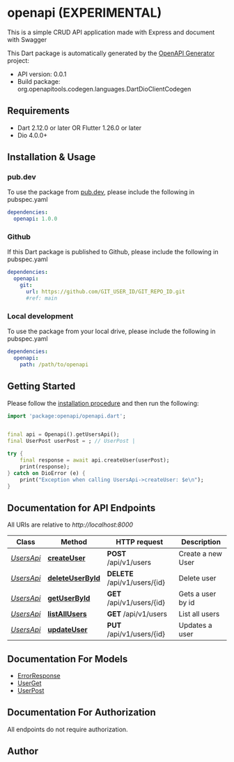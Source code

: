 # openapi (EXPERIMENTAL)
This is a simple CRUD API application made with Express and document with Swagger

This Dart package is automatically generated by the [OpenAPI Generator](https://openapi-generator.tech) project:

- API version: 0.0.1
- Build package: org.openapitools.codegen.languages.DartDioClientCodegen

## Requirements

* Dart 2.12.0 or later OR Flutter 1.26.0 or later
* Dio 4.0.0+

## Installation & Usage

### pub.dev
To use the package from [pub.dev](https://pub.dev), please include the following in pubspec.yaml
```yaml
dependencies:
  openapi: 1.0.0
```

### Github
If this Dart package is published to Github, please include the following in pubspec.yaml
```yaml
dependencies:
  openapi:
    git:
      url: https://github.com/GIT_USER_ID/GIT_REPO_ID.git
      #ref: main
```

### Local development
To use the package from your local drive, please include the following in pubspec.yaml
```yaml
dependencies:
  openapi:
    path: /path/to/openapi
```

## Getting Started

Please follow the [installation procedure](#installation--usage) and then run the following:

```dart
import 'package:openapi/openapi.dart';


final api = Openapi().getUsersApi();
final UserPost userPost = ; // UserPost | 

try {
    final response = await api.createUser(userPost);
    print(response);
} catch on DioError (e) {
    print("Exception when calling UsersApi->createUser: $e\n");
}

```

## Documentation for API Endpoints

All URIs are relative to *http://localhost:8000*

Class | Method | HTTP request | Description
------------ | ------------- | ------------- | -------------
[*UsersApi*](doc/UsersApi.md) | [**createUser**](doc/UsersApi.md#createuser) | **POST** /api/v1/users | Create a new User
[*UsersApi*](doc/UsersApi.md) | [**deleteUserById**](doc/UsersApi.md#deleteuserbyid) | **DELETE** /api/v1/users/{id} | Delete user
[*UsersApi*](doc/UsersApi.md) | [**getUserById**](doc/UsersApi.md#getuserbyid) | **GET** /api/v1/users/{id} | Gets a user by id
[*UsersApi*](doc/UsersApi.md) | [**listAllUsers**](doc/UsersApi.md#listallusers) | **GET** /api/v1/users | List all users
[*UsersApi*](doc/UsersApi.md) | [**updateUser**](doc/UsersApi.md#updateuser) | **PUT** /api/v1/users/{id} | Updates a user


## Documentation For Models

 - [ErrorResponse](doc/ErrorResponse.md)
 - [UserGet](doc/UserGet.md)
 - [UserPost](doc/UserPost.md)


## Documentation For Authorization

 All endpoints do not require authorization.


## Author



